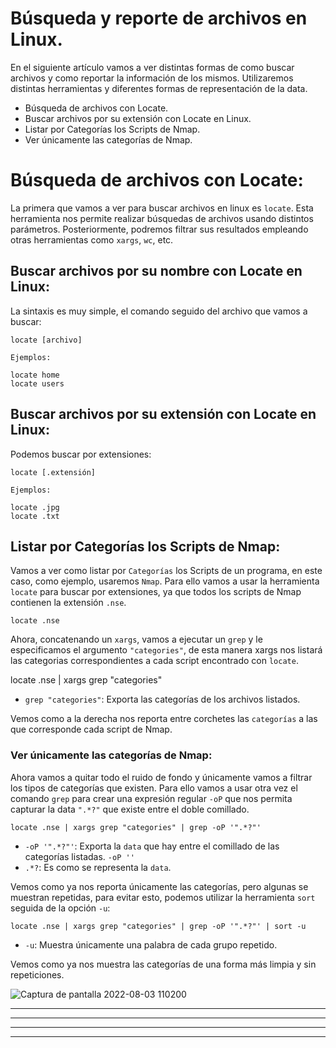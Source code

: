 # Búsqueda y reporte de archivos en Linux.


En el siguiente artículo vamos a ver distintas formas de como buscar archivos y como reportar la información de los mismos. Utilizaremos distintas
herramientas y diferentes formas de representación de la data.


* <a href="#item1" style="text-decoration:none">Búsqueda de archivos con Locate.</a>
* <a href="#item2" style="text-decoration:none">Buscar archivos por su extensión con Locate en Linux.</a>
* <a href="#item3" style="text-decoration:none">Listar por Categorías los Scripts de Nmap.</a>
* <a href="#item4" style="text-decoration:none">Ver únicamente las categorías de Nmap.</a>


<a name="item1"></a>
# Búsqueda de archivos con Locate:


La primera que vamos a ver para buscar archivos en linux es `locate`. Esta herramienta nos permite realizar búsquedas de archivos usando distintos
parámetros. Posteriormente, podremos filtrar sus resultados empleando otras herramientas como `xargs`, `wc`, etc.


## Buscar archivos por su nombre con Locate en Linux:


La sintaxis es muy simple, el comando seguido del archivo que vamos a buscar:


    locate [archivo]
    
`Ejemplos:`


    locate home
    locate users


<a name="item2"></a>
## Buscar archivos por su extensión con Locate en Linux:
Podemos buscar por extensiones:
 
    locate [.extensión]
    
`Ejemplos:`    


    locate .jpg
    locate .txt


<a name="item3"></a>
## Listar por Categorías los Scripts de Nmap:


Vamos a ver como listar por `Categorías` los Scripts de un programa, en este caso, como ejemplo, usaremos `Nmap`. Para ello vamos a usar la herramienta
`locate` para buscar por extensiones, ya que todos los scripts de Nmap contienen la extensión `.nse`.


    locate .nse
    
Ahora, concatenando un `xargs`, vamos a ejecutar un `grep` y le especificamos el argumento `"categories"`, de esta manera xargs nos listará las categorias 
correspondientes a cada script encontrado con `locate`.


   locate .nse | xargs grep "categories"
   
* `grep "categories"`: Exporta las categorías de los archivos listados.   
   
Vemos como a la derecha nos reporta entre corchetes las `categorías` a las que corresponde cada script de Nmap.


<a name="item4"></a>
### Ver únicamente las categorías de Nmap:


Ahora vamos a quitar todo el ruido de fondo y únicamente vamos a filtrar los tipos de categorías que existen. Para ello vamos a usar otra vez el 
comando `grep` para crear una expresión regular `-oP` que nos permita capturar la data `".*?"` que existe entre el doble comillado.


    locate .nse | xargs grep "categories" | grep -oP '".*?"'
    
* `-oP '".*?"'`: Exporta la `data` que hay entre el comillado de las categorías listadas. `-oP ''`
* `.*?`: Es como se representa la `data`.     


Vemos como ya nos reporta únicamente las categorías, pero algunas se muestran repetidas, para evitar esto, podemos utilizar la herramienta `sort` seguida de
la opción `-u`:


    locate .nse | xargs grep "categories" | grep -oP '".*?"' | sort -u
    
* `-u`: Muestra únicamente una palabra de cada grupo repetido.
    
Vemos como ya nos muestra las categorías de una forma más limpia y sin repeticiones.    

![Captura de pantalla 2022-08-03 110200](https://user-images.githubusercontent.com/103068924/182570993-152f9063-5315-4a58-bb3a-30226b0e9e7c.png)



---
---
  
    
<html lang="en">
<head>
  
</head>
<body>


<script src="https://utteranc.es/client.js"
    repo="F1r0x/gestion-comentarios"
    issue-term="pathname"
    theme="github-light"
    crossorigin="anonymous"
    async>
</script>
          
    
  </body>
</html>
  
  
---
---






   
